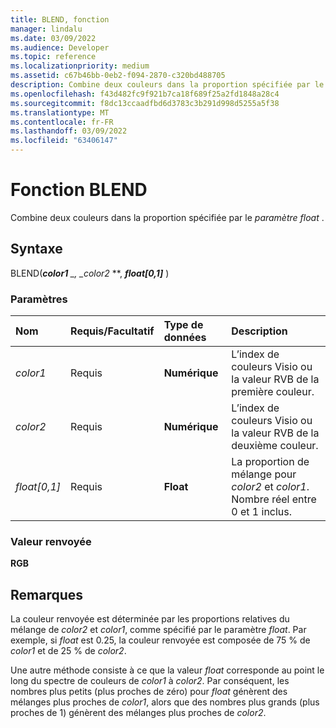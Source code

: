 ```yaml
---
title: BLEND, fonction
manager: lindalu
ms.date: 03/09/2022
ms.audience: Developer
ms.topic: reference
ms.localizationpriority: medium
ms.assetid: c67b46bb-0eb2-f094-2870-c320bd488705
description: Combine deux couleurs dans la proportion spécifiée par le paramètre float.
ms.openlocfilehash: f43d482fc9f921b7ca18f689f25a2fd1848a28c4
ms.sourcegitcommit: f8dc13ccaadfbd6d3783c3b291d998d5255a5f38
ms.translationtype: MT
ms.contentlocale: fr-FR
ms.lasthandoff: 03/09/2022
ms.locfileid: "63406147"
---
```

# <a name="blend-function"></a>Fonction BLEND

Combine deux couleurs dans la proportion spécifiée par le _paramètre float_ .
  
## <a name="syntax"></a>Syntaxe

BLEND(***color1** _, _*_color2_ **, **_float[0,1]_** )
  
### <a name="parameters"></a>Paramètres

|**Nom**|**Requis/Facultatif**|**Type de données**|**Description**|
|:-----|:-----|:-----|:-----|
| _color1_ <br/> |Requis  <br/> |**Numérique** <br/> |L’index de couleurs Visio ou la valeur RVB de la première couleur. |
| _color2_ <br/> |Requis  <br/> |**Numérique** <br/> |L’index de couleurs Visio ou la valeur RVB de la deuxième couleur. |
| _float[0,1]_ <br/> |Requis  <br/> |**Float** <br/> |La proportion de mélange pour _color2_ et _color1_. Nombre réel entre 0 et 1 inclus. |

### <a name="return-value"></a>Valeur renvoyée

 **RGB**
  
## <a name="remarks"></a>Remarques

La couleur renvoyée est déterminée par les proportions relatives du mélange de _color2_ et _color1_, comme spécifié par le paramètre _float_. Par exemple, si _float_ est 0.25, la couleur renvoyée est composée de 75 % de _color1_ et de 25 % de _color2_.
  
Une autre méthode consiste à ce que la valeur _float_ corresponde au point le long du spectre de couleurs de _color1_ à _color2_. Par conséquent, les nombres plus petits (plus proches de zéro) pour _float_ génèrent des mélanges plus proches de _color1_, alors que des nombres plus grands (plus proches de 1) génèrent des mélanges plus proches de _color2_.
  